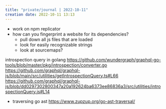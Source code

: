 ```yaml
---
title: "private/journal | 2022-10-11"
creation date: 2022-10-11 13:13
---
```


- work on npm replicator
- how can you fingerprint a website for its dependencies?
	- pull down all js files that are loaded
	- look for easily recognizable strings
	- look at sourcemaps?

introspection query in golang 
https://github.com/wundergraph/graphql-go-tools/blob/master/pkg/introspection/converter.go
https://github.com/graphql/graphql-js/blob/main/src/utilities/getIntrospectionQuery.ts#L66
https://github.com/graphql/graphql-js/blob/dd0297302800347a20a192624ba6373ee86836a3/src/utilities/introspectionQuery.js#L14

- traversing go ast https://www.zupzup.org/go-ast-traversal/
